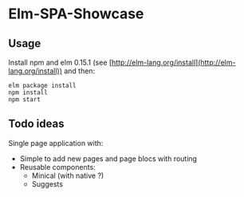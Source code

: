 Elm-SPA-Showcase
================

Usage
-----

Install npm and elm 0.15.1 (see
[http://elm-lang.org/install](http://elm-lang.org/install)) and then:

```shell
elm package install
npm install
npm start
```

Todo ideas
----------

Single page application with:

- Simple to add new pages and page blocs with routing
- Reusable components:
    - Minical (with native ?)
    - Suggests
